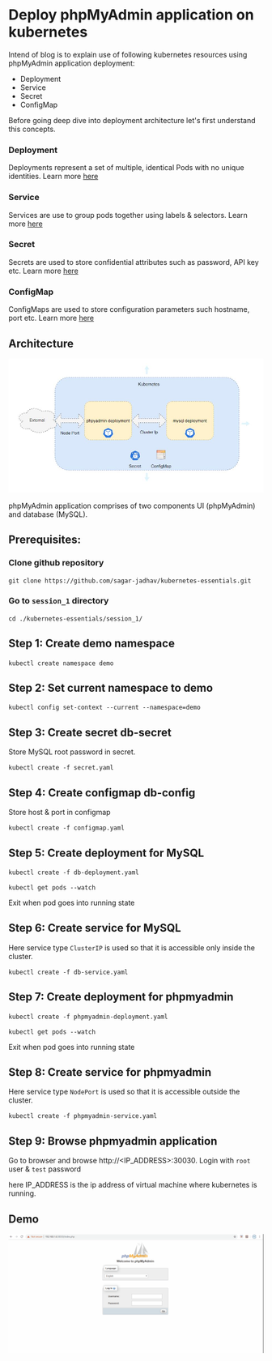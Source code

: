 # Deploy phpMyAdmin application on kubernetes

Intend of blog is to explain use of following kubernetes resources using phpMyAdmin application deployment:
- Deployment
- Service
- Secret
- ConfigMap

Before going deep dive into deployment architecture let's first understand this concepts.

### Deployment
Deployments represent a set of multiple, identical Pods with no unique identities. Learn more [here](https://kubernetes.io/docs/concepts/workloads/controllers/deployment/)

### Service
Services are use to group pods together using labels & selectors. Learn more [here](https://kubernetes.io/docs/concepts/services-networking/service/)

### Secret
Secrets are used to store confidential attributes such as password, API key etc. Learn more [here](https://kubernetes.io/docs/concepts/configuration/secret/)

### ConfigMap
ConfigMaps are used to store configuration parameters such hostname, port etc. Learn more [here](https://kubernetes.io/docs/tasks/configure-pod-container/configure-pod-configmap/)

## Architecture

![Architecture](./architecture.JPG)

phpMyAdmin application comprises of two components UI (phpMyAdmin) and database (MySQL). 

## Prerequisites:

### Clone github repository
```
git clone https://github.com/sagar-jadhav/kubernetes-essentials.git
```

### Go to `session_1` directory
```
cd ./kubernetes-essentials/session_1/
```

## Step 1: Create demo namespace

```
kubectl create namespace demo
```

## Step 2: Set current namespace to demo

```
kubectl config set-context --current --namespace=demo
```

## Step 3: Create secret db-secret
Store MySQL root password in secret.

```
kubectl create -f secret.yaml
```

## Step 4: Create configmap db-config
Store host & port in configmap

```
kubectl create -f configmap.yaml
```

## Step 5: Create deployment for MySQL

```
kubectl create -f db-deployment.yaml
```
```
kubectl get pods --watch
```
Exit when pod goes into running state


## Step 6: Create service for MySQL
Here service type `ClusterIP` is used so that it is accessible only inside the cluster. 

```
kubectl create -f db-service.yaml
```

## Step 7: Create deployment for phpmyadmin

```
kubectl create -f phpmyadmin-deployment.yaml
```
```
kubectl get pods --watch
```
Exit when pod goes into running state

## Step 8: Create service for phpmyadmin
Here service type `NodePort` is used so that it is accessible outside the cluster. 

```
kubectl create -f phpmyadmin-service.yaml
```

## Step 9: Browse phpmyadmin application

Go to browser and browse http://<IP_ADDRESS>:30030. Login with `root` user & `test` password

here IP_ADDRESS is the ip address of virtual machine where kubernetes is running.
 
## Demo

![demo](./demo.gif)
